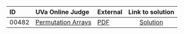 | ID | UVa Online Judge | External | Link to solution |
|:---|:---|:---|:---:|
| 00482 | [Permutation Arrays](https://onlinejudge.org/index.php?option=com_onlinejudge&Itemid=8&category=623&page=show_problem&problem=423) | [PDF](https://onlinejudge.org/external/4/482.pdf) | [Solution](https%3A//github.com/versenyi98/programming-contests/tree/master/UVa%20Online%20Judge/00482%2520-%2520Permutation%2520Arrays)|
